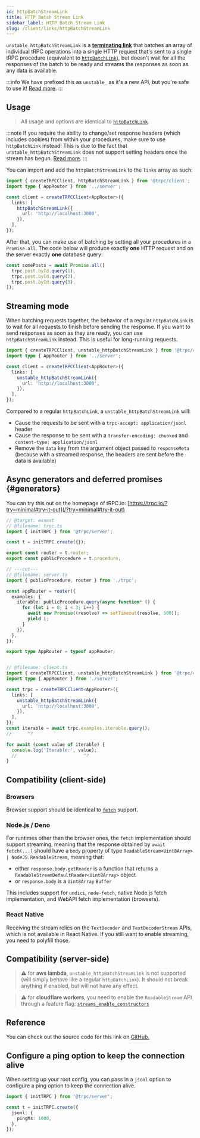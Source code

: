 ```yaml
---
id: httpBatchStreamLink
title: HTTP Batch Stream Link
sidebar_label: HTTP Batch Stream Link
slug: /client/links/httpBatchStreamLink
---
```


`unstable_httpBatchStreamLink` is a [**terminating link**](./overview.md#the-terminating-link) that batches an array of individual tRPC operations into a single HTTP request that's sent to a single tRPC procedure (equivalent to [`httpBatchLink`](./httpBatchLink.md)), but doesn't wait for all the responses of the batch to be ready and streams the responses as soon as any data is available.

:::info
We have prefixed this as `unstable_` as it's a new API, but you're safe to use it! [Read more](/docs/faq#unstable).
:::

## Usage

> All usage and options are identical to [`httpBatchLink`](./httpBatchLink.md).

:::note
If you require the ability to change/set response headers (which includes cookies) from within your procedures, make sure to use `httpBatchLink` instead! This is due to the fact that `unstable_httpBatchStreamLink` does not support setting headers once the stream has begun. [Read more](https://trpc.io/docs/client/links/httpBatchLink).
:::

You can import and add the `httpBatchStreamLink` to the `links` array as such:

```ts title="client/index.ts"
import { createTRPCClient, httpBatchStreamLink } from '@trpc/client';
import type { AppRouter } from '../server';

const client = createTRPCClient<AppRouter>({
  links: [
    httpBatchStreamLink({
      url: 'http://localhost:3000',
    }),
  ],
});
```

After that, you can make use of batching by setting all your procedures in a `Promise.all`. The code below will produce exactly **one** HTTP request and on the server exactly **one** database query:

```ts
const somePosts = await Promise.all([
  trpc.post.byId.query(1),
  trpc.post.byId.query(2),
  trpc.post.byId.query(3),
]);
```

## Streaming mode

When batching requests together, the behavior of a regular `httpBatchLink` is to wait for all requests to finish before sending the response. If you want to send responses as soon as they are ready, you can use `httpBatchStreamLink` instead. This is useful for long-running requests.

```ts title="client/index.ts"
import { createTRPCClient, unstable_httpBatchStreamLink } from '@trpc/client';
import type { AppRouter } from '../server';

const client = createTRPCClient<AppRouter>({
  links: [
    unstable_httpBatchStreamLink({
      url: 'http://localhost:3000',
    }),
  ],
});
```

Compared to a regular `httpBatchLink`, a `unstable_httpBatchStreamLink` will:

- Cause the requests to be sent with a `trpc-accept: application/jsonl` header
- Cause the response to be sent with a `transfer-encoding: chunked` and `content-type: application/jsonl`
- Remove the `data` key from the argument object passed to `responseMeta` (because with a streamed response, the headers are sent before the data is available)

## Async generators and deferred promises {#generators}

You can try this out on the homepage of tRPC.io: [https://trpc.io/?try=minimal#try-it-out](/?try=minimal#try-it-out)

```ts twoslash
// @target: esnext
// @filename: trpc.ts
import { initTRPC } from '@trpc/server';

const t = initTRPC.create({});

export const router = t.router;
export const publicProcedure = t.procedure;

// ---cut---
// @filename: server.ts
import { publicProcedure, router } from './trpc';

const appRouter = router({
  examples: {
    iterable: publicProcedure.query(async function* () {
      for (let i = 0; i < 3; i++) {
        await new Promise((resolve) => setTimeout(resolve, 500));
        yield i;
      }
    }),
  },
});

export type AppRouter = typeof appRouter;


// @filename: client.ts
import { createTRPCClient, unstable_httpBatchStreamLink } from '@trpc/client';
import type { AppRouter } from './server';

const trpc = createTRPCClient<AppRouter>({
  links: [
    unstable_httpBatchStreamLink({
      url: 'http://localhost:3000',
    }),
  ],
});
const iterable = await trpc.examples.iterable.query();
//      ^?

for await (const value of iterable) {
  console.log('Iterable:', value);
  //                         ^?
}
```

## Compatibility (client-side)

### Browsers

Browser support should be identical to [`fetch`](https://caniuse.com/fetch) support.

### Node.js / Deno

For runtimes other than the browser ones, the `fetch` implementation should support streaming, meaning that the response obtained by `await fetch(...)` should have a `body` property of type `ReadableStream<Uint8Array> | NodeJS.ReadableStream`, meaning that:

- either `response.body.getReader` is a function that returns a `ReadableStreamDefaultReader<Uint8Array>` object
- or `response.body` is a `Uint8Array` `Buffer`

This includes support for `undici`, `node-fetch`, native Node.js fetch implementation, and WebAPI fetch implementation (browsers).

### React Native

Receiving the stream relies on the `TextDecoder` and `TextDecoderStream` APIs, which is not available in React Native. If you still want to enable streaming, you need to polyfill those.

## Compatibility (server-side)

> ⚠️ for **aws lambda**, `unstable_httpBatchStreamLink` is not supported (will simply behave like a regular `httpBatchLink`). It should not break anything if enabled, but will not have any effect.

> ⚠️ for **cloudflare workers**, you need to enable the `ReadableStream` API through a feature flag: [`streams_enable_constructors`](https://developers.cloudflare.com/workers/platform/compatibility-dates#streams-constructors)

## Reference

You can check out the source code for this link on [GitHub.](https://github.com/trpc/trpc/blob/main/packages/client/src/links/httpBatchStreamLink.ts)

## Configure a ping option to keep the connection alive

When setting up your root config, you can pass in a `jsonl` option to configure a ping option to keep the connection alive.

```ts
import { initTRPC } from '@trpc/server';

const t = initTRPC.create({
  jsonl: {
    pingMs: 1000,
  },
});
```

